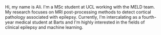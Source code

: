 Hi, my name is Ali. I'm a MSc student at UCL working with the MELD team. My research focuses on MRI post-processing methods to detect cortical pathology associated with epilepsy. Currently, I'm intercalating as a fourth-year medical student at Barts and I'm highly interested in the fields of clinical epilepsy and machine learning. 